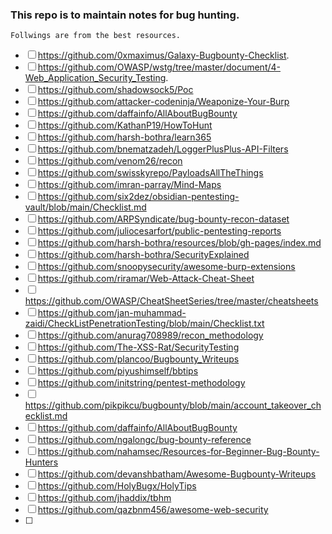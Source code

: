 ### This repo is to maintain notes for bug hunting.
```
Follwings are from the best resources. 
```
- [ ] https://github.com/0xmaximus/Galaxy-Bugbounty-Checklist.
- [ ] https://github.com/OWASP/wstg/tree/master/document/4-Web_Application_Security_Testing.
- [ ] https://github.com/shadowsock5/Poc
- [ ] https://github.com/attacker-codeninja/Weaponize-Your-Burp
- [ ] https://github.com/daffainfo/AllAboutBugBounty
- [ ] https://github.com/KathanP19/HowToHunt
- [ ] https://github.com/harsh-bothra/learn365
- [ ] https://github.com/bnematzadeh/LoggerPlusPlus-API-Filters
- [ ] https://github.com/venom26/recon
- [ ] https://github.com/swisskyrepo/PayloadsAllTheThings
- [ ] https://github.com/imran-parray/Mind-Maps
- [ ] https://github.com/six2dez/obsidian-pentesting-vault/blob/main/Checklist.md
- [ ] https://github.com/ARPSyndicate/bug-bounty-recon-dataset
- [ ] https://github.com/juliocesarfort/public-pentesting-reports
- [ ] https://github.com/harsh-bothra/resources/blob/gh-pages/index.md
- [ ] https://github.com/harsh-bothra/SecurityExplained
- [ ] https://github.com/snoopysecurity/awesome-burp-extensions
- [ ] https://github.com/riramar/Web-Attack-Cheat-Sheet
- [ ] https://github.com/OWASP/CheatSheetSeries/tree/master/cheatsheets
- [ ] https://github.com/jan-muhammad-zaidi/CheckListPenetrationTesting/blob/main/Checklist.txt
- [ ] https://github.com/anurag708989/recon_methodology
- [ ] https://github.com/The-XSS-Rat/SecurityTesting
- [ ] https://github.com/plancoo/Bugbounty_Writeups
- [ ] https://github.com/piyushimself/bbtips
- [ ] https://github.com/initstring/pentest-methodology
- [ ] https://github.com/pikpikcu/bugbounty/blob/main/account_takeover_checklist.md
- [ ] https://github.com/daffainfo/AllAboutBugBounty
- [ ] https://github.com/ngalongc/bug-bounty-reference
- [ ] https://github.com/nahamsec/Resources-for-Beginner-Bug-Bounty-Hunters
- [ ] https://github.com/devanshbatham/Awesome-Bugbounty-Writeups
- [ ] https://github.com/HolyBugx/HolyTips
- [ ] https://github.com/jhaddix/tbhm
- [ ] https://github.com/qazbnm456/awesome-web-security
- [ ] 
